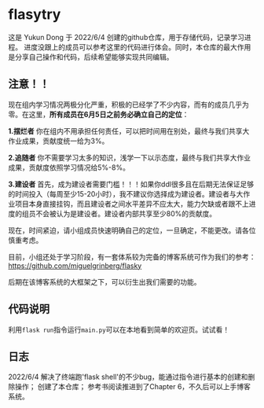 # flasytry 
这是 Yukun Dong 于 2022/6/4 创建的github仓库，用于存储代码，记录学习进程。
进度没跟上的成员可以参考这里的代码进行体会。同时，本仓库的最大作用是分享自己操作和代码，后续希望能够实现共同编辑。

## 注意！！
现在组内学习情况两极分化严重，积极的已经学了不少内容，而有的成员几乎为零。在这里，**所有成员在6月5日之前务必确立自己的定位**：

**1.摆烂者**  你在组内不用承担任何责任，可以把时间用在别处，最终与我们共享大作业成果，贡献度统一给为3%。

**2.追随者**  你不需要学习太多的知识，浅学一下以示态度，最终与我们共享大作业成果，贡献度依照学习情况给5%-8%。

**3.建设者**  首先，成为建设者需要门槛！！！如果你ddl很多且在后期无法保证足够的时间投入（每周至少15-20小时），我不建议你选择成为建设者。建设者与大作业项目本身直接挂钩，而且建设者之间水平差异不应太大，能力欠缺或者跟不上进度的组员不会被认为是建设者。建设者内部共享至少80%的贡献度。

现在，时间紧迫，请小组成员快速明确自己的定位，一旦确定，不能更改。请各位慎重考虑。

目前，小组还处于学习阶段，有一套体系较为完备的博客系统可作为我们的参考：https://github.com/miguelgrinberg/flasky

后期在该博客系统的大框架之下，可以衍生出我们需要的功能。

## 代码说明
利用`flask run`指令运行`main.py`可以在本地看到简单的欢迎页。试试看！

## 日志
2022/6/4 
解决了终端跑'flask shell'的不少bug，能通过指令进行基本的创建和删除操作；
创建了本仓库；
参考书阅读推进到了Chapter 6，不久后可以上手博客系统。
